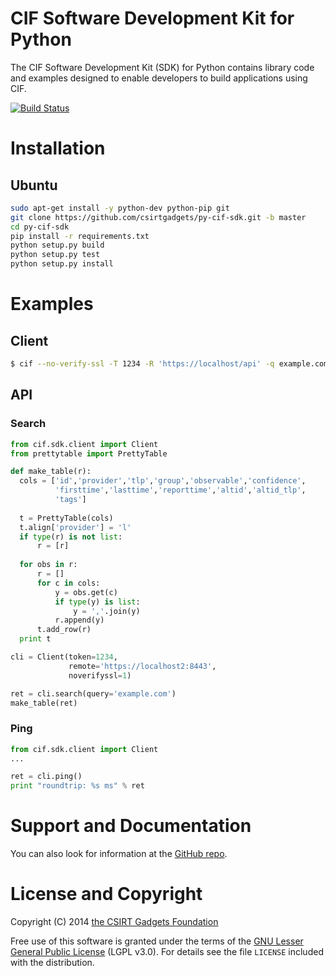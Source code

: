 # CIF Software Development Kit for Python
The CIF  Software Development Kit (SDK) for Python contains library code and examples designed to enable developers to build applications using CIF.

[![Build Status](https://travis-ci.org/csirtgadgets/py-cif-sdk.png?branch=master)](https://travis-ci.org/csirtgadgets/py-cif-sdk)

# Installation
## Ubuntu
  ```bash
  sudo apt-get install -y python-dev python-pip git
  git clone https://github.com/csirtgadgets/py-cif-sdk.git -b master
  cd py-cif-sdk
  pip install -r requirements.txt
  python setup.py build
  python setup.py test
  python setup.py install
  ```
  
# Examples
## Client
  ```bash
  $ cif --no-verify-ssl -T 1234 -R 'https://localhost/api' -q example.com
  ```
  
## API
### Search
  ```python
  from cif.sdk.client import Client
  from prettytable import PrettyTable
  
  def make_table(r):
    cols = ['id','provider','tlp','group','observable','confidence',
            'firsttime','lasttime','reporttime','altid','altid_tlp',
            'tags']
    
    t = PrettyTable(cols)
    t.align['provider'] = 'l'
    if type(r) is not list:
        r = [r]
    
    for obs in r:
        r = []
        for c in cols:
            y = obs.get(c)
            if type(y) is list:
                y = ','.join(y)
            r.append(y)
        t.add_row(r)
    print t
  
  cli = Client(token=1234,
               remote='https://localhost2:8443',
               noverifyssl=1)
  
  ret = cli.search(query='example.com')
  make_table(ret)
  ```
### Ping
  ```python
  from cif.sdk.client import Client
  ...
  
  ret = cli.ping()
  print "roundtrip: %s ms" % ret
  ```

# Support and Documentation

You can also look for information at the [GitHub repo](https://github.com/csirtgadgets/py-cif-sdk).

# License and Copyright

Copyright (C) 2014 [the CSIRT Gadgets Foundation](http://csirtgadgets.org)

Free use of this software is granted under the terms of the [GNU Lesser General Public License](https://www.gnu.org/licenses/lgpl.html) (LGPL v3.0). For details see the file ``LICENSE`` included with the distribution.
